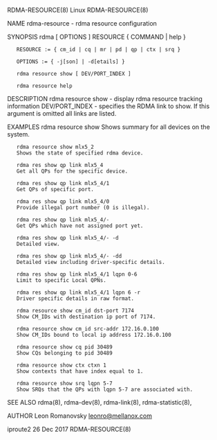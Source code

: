RDMA-RESOURCE(8)							     Linux							      RDMA-RESOURCE(8)

NAME
       rdma-resource - rdma resource configuration

SYNOPSIS
       rdma [ OPTIONS ] RESOURCE { COMMAND | help }

       RESOURCE := { cm_id | cq | mr | pd | qp | ctx | srq }

       OPTIONS := { -j[son] | -d[etails] }

       rdma resource show [ DEV/PORT_INDEX ]

       rdma resource help

DESCRIPTION
   rdma resource show - display rdma resource tracking information
       DEV/PORT_INDEX - specifies the RDMA link to show.  If this argument is omitted all links are listed.

EXAMPLES
       rdma resource show
	   Shows summary for all devices on the system.

       rdma resource show mlx5_2
	   Shows the state of specified rdma device.

       rdma res show qp link mlx5_4
	   Get all QPs for the specific device.

       rdma res show qp link mlx5_4/1
	   Get QPs of specific port.

       rdma res show qp link mlx5_4/0
	   Provide illegal port number (0 is illegal).

       rdma res show qp link mlx5_4/-
	   Get QPs which have not assigned port yet.

       rdma res show qp link mlx5_4/- -d
	   Detailed view.

       rdma res show qp link mlx5_4/- -dd
	   Detailed view including driver-specific details.

       rdma res show qp link mlx5_4/1 lqpn 0-6
	   Limit to specific Local QPNs.

       rdma res show qp link mlx5_4/1 lqpn 6 -r
	   Driver specific details in raw format.

       rdma resource show cm_id dst-port 7174
	   Show CM_IDs with destination ip port of 7174.

       rdma resource show cm_id src-addr 172.16.0.100
	   Show CM_IDs bound to local ip address 172.16.0.100

       rdma resource show cq pid 30489
	   Show CQs belonging to pid 30489

       rdma resource show ctx ctxn 1
	   Show contexts that have index equal to 1.

       rdma resource show srq lqpn 5-7
	   Show SRQs that the QPs with lqpn 5-7 are associated with.

SEE ALSO
       rdma(8), rdma-dev(8), rdma-link(8), rdma-statistic(8),

AUTHOR
       Leon Romanovsky <leonro@mellanox.com>

iproute2								  26 Dec 2017							      RDMA-RESOURCE(8)
